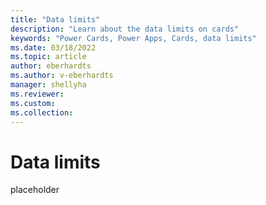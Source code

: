 ```yaml
---
title: "Data limits"
description: "Learn about the data limits on cards"
keywords: "Power Cards, Power Apps, Cards, data limits"
ms.date: 03/18/2022
ms.topic: article
author: eberhardts
ms.author: v-eberhardts
manager: shellyha
ms.reviewer: 
ms.custom: 
ms.collection: 
---
```


# Data limits

placeholder
